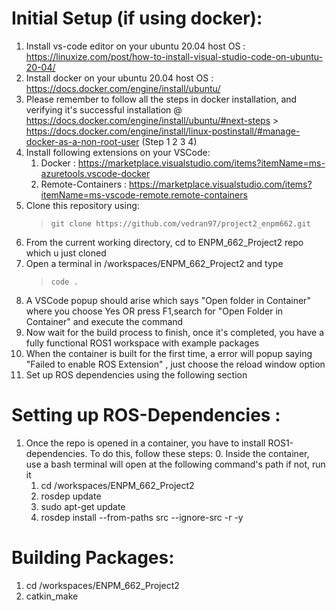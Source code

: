 # Initial Setup (if using docker):

1. Install vs-code editor on your ubuntu 20.04 host OS : https://linuxize.com/post/how-to-install-visual-studio-code-on-ubuntu-20-04/
2. Install docker on your ubuntu 20.04 host OS : https://docs.docker.com/engine/install/ubuntu/
3. Please remember to follow all the steps in docker installation, and verifying it's successful installation @ https://docs.docker.com/engine/install/ubuntu/#next-steps > https://docs.docker.com/engine/install/linux-postinstall/#manage-docker-as-a-non-root-user (Step 1 2 3 4)
4. Install following extensions on your VSCode: 
    1. Docker : https://marketplace.visualstudio.com/items?itemName=ms-azuretools.vscode-docker
    2. Remote-Containers :  https://marketplace.visualstudio.com/items?itemName=ms-vscode-remote.remote-containers
5. Clone this repository using:
    > ``` git clone https://github.com/vedran97/project2_enpm662.git ```
6. From the current working directory, cd to ENPM_662_Project2 repo which u just cloned
7. Open a terminal in /workspaces/ENPM_662_Project2 and type 
    > ``` code . ```
8. A VSCode popup should arise which says "Open folder in Container" where you choose Yes OR press F1,search for "Open Folder in Container" and execute the command
9. Now wait for the build process to finish, once it's completed, you have a fully functional ROS1 workspace with example packages
11. When the container is built for the first time, a error will popup saying "Failed to enable ROS Extension" , just choose the reload window option
10. Set up ROS dependencies using the following section

# Setting up ROS-Dependencies :

1. Once the repo is opened in a container, you have to install ROS1-dependencies. To do this, follow these steps:
    0. Inside the container, use a bash terminal will open at the following command's path if not, run it
    1. cd /workspaces/ENPM_662_Project2
    2. rosdep update
    3. sudo apt-get update
    4. rosdep install --from-paths src --ignore-src -r -y

# Building Packages:

1. cd /workspaces/ENPM_662_Project2
2. catkin_make






